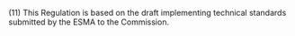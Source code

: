 (11) This Regulation is based on the draft implementing technical standards submitted by the ESMA to the Commission.